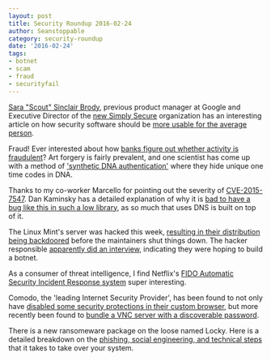 ```yaml
---
layout: post
title: Security Roundup 2016-02-24
author: Seanstoppable
category: security-roundup
date: '2016-02-24'
tags:
- botnet
- scam
- fraud
- securityfail
---
```


[Sara "Scout" Sinclair Brody](https://simplysecure.org/who-we-are/#scout), 
previous product manager at Google and Executive Director of the [new Simply 
Secure](https://simplysecure.org) organization has an interesting article on how 
security software should be [more usable for the average 
person](http://www.cfr.org/privacy/protecting-data-privacy-user-friendly-software/p37551).

Fraud! Ever interested about how [banks figure out whether activity is 
fraudulent](http://gizmodo.com/how-banks-use-machine-learning-to-know-a-crooks-using-y-1744771152)? 
Art forgery is fairly prevalent, and one scientist has come up with a method of 
['synthetic DNA authentication'](http://gizmodo.com/forgery-is-getting-so-good-that-scientists-had-to-inven-1736335563) 
where they hide unique one time codes in DNA.

Thanks to my co-worker Marcello for pointing out the severity of 
[CVE-2015-7547](https://cve.mitre.org/cgi-bin/cvename.cgi?name=CVE-2015-7547). 
Dan Kaminsky has a detailed explanation of why it is [bad to have a bug like 
this in such a low library](http://dankaminsky.com/2016/02/20/skeleton/), 
as so much that uses DNS is built on top of it.

The Linux Mint's server was hacked this week, [resulting in their distribution 
being backdoored](https://thehackernews.com/2016/02/linux-mint-hack.html) 
before the maintainers shut things down. The hacker responsible [apparently 
did an interview](http://www.zdnet.com/article/hacker-hundreds-were-tricked-into-installing-linux-mint-backdoor/), 
indicating they were hoping to build a botnet.

As a consumer of threat intelligence, I find Netflix's [FIDO Automatic Security 
Incident Response system](http://techblog.netflix.com/2015/05/introducing-fido-automated-security.html) 
super interesting.

Comodo, the 'leading Internet Security Provider', has been found to not only 
have [disabled some security protections in their custom 
browser](https://threatpost.com/chromodo-browser-disables-same-origin-policy/116131/), 
but more recently been found to [bundle a VNC server with a discoverable 
password](https://threatpost.com/chromodo-browser-disables-same-origin-policy/116131/).

There is a new ransomeware package on the loose named Locky. Here is a detailed 
breakdown on the [phishing, social engineering, and technical 
steps](http://blog.continuum.net/new-locky-ransomware-faqs-and-how-msps-can-act-now) 
that it takes to take over your system.
